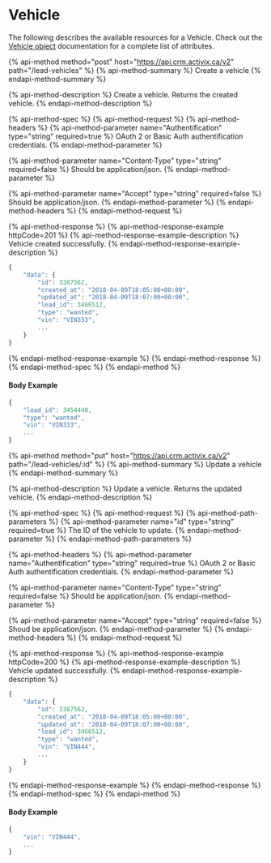 # Vehicle

The following describes the available resources for a Vehicle. Check out the [Vehicle object](https://docs.crm.activix.ca/objects/vehicle) documentation for a complete list of attributes.

{% api-method method="post" host="https://api.crm.activix.ca/v2" path="/lead-vehicles" %}
{% api-method-summary %}
Create a vehicle
{% endapi-method-summary %}

{% api-method-description %}
Create a vehicle. Returns the created vehicle.
{% endapi-method-description %}

{% api-method-spec %}
{% api-method-request %}
{% api-method-headers %}
{% api-method-parameter name="Authentification" type="string" required=true %}
OAuth 2 or Basic Auth authentification credentials.
{% endapi-method-parameter %}

{% api-method-parameter name="Content-Type" type="string" required=false %}
Should be application/json.
{% endapi-method-parameter %}

{% api-method-parameter name="Accept" type="string" required=false %}
Should be application/json.
{% endapi-method-parameter %}
{% endapi-method-headers %}
{% endapi-method-request %}

{% api-method-response %}
{% api-method-response-example httpCode=201 %}
{% api-method-response-example-description %}
Vehicle created successfully.
{% endapi-method-response-example-description %}

```javascript
{
    "data": {
        "id": 3387562,
        "created_at": "2018-04-09T18:05:00+00:00",
        "updated_at": "2018-04-09T18:07:00+00:00",
        "lead_id": 3466512,
        "type": "wanted",
        "vin": "VIN333",
        ...
    }
}
```
{% endapi-method-response-example %}
{% endapi-method-response %}
{% endapi-method-spec %}
{% endapi-method %}

#### Body Example

```javascript
{
    "lead_id": 3454440,
    "type": "wanted",
    "vin": "VIN333",
    ...
}
```

{% api-method method="put" host="https://api.crm.activix.ca/v2" path="/lead-vehicles/:id" %}
{% api-method-summary %}
Update a vehicle
{% endapi-method-summary %}

{% api-method-description %}
Update a vehicle. Returns the updated vehicle.
{% endapi-method-description %}

{% api-method-spec %}
{% api-method-request %}
{% api-method-path-parameters %}
{% api-method-parameter name="id" type="string" required=true %}
The ID of the vehicle to update.
{% endapi-method-parameter %}
{% endapi-method-path-parameters %}

{% api-method-headers %}
{% api-method-parameter name="Authentification" type="string" required=true %}
OAuth 2 or Basic Auth authentification credentials.
{% endapi-method-parameter %}

{% api-method-parameter name="Content-Type" type="string" required=false %}
Should be application/json.
{% endapi-method-parameter %}

{% api-method-parameter name="Accept" type="string" required=false %}
Shoud be application/json.
{% endapi-method-parameter %}
{% endapi-method-headers %}
{% endapi-method-request %}

{% api-method-response %}
{% api-method-response-example httpCode=200 %}
{% api-method-response-example-description %}
Vehicle updated successfully.
{% endapi-method-response-example-description %}

```javascript
{
    "data": {
        "id": 3387562,
        "created_at": "2018-04-09T18:05:00+00:00",
        "updated_at": "2018-04-09T18:07:00+00:00",
        "lead_id": 3466512,
        "type": "wanted",
        "vin": "VIN444",
        ...
    }
}
```
{% endapi-method-response-example %}
{% endapi-method-response %}
{% endapi-method-spec %}
{% endapi-method %}

#### Body Example

```javascript
{
    "vin": "VIN444",
    ...
}
```

